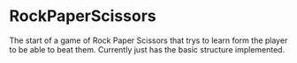 # RockPaperScissors
The start of a game of Rock Paper Scissors that trys to learn form the player to be able to beat them.
Currently just has the basic structure implemented.
